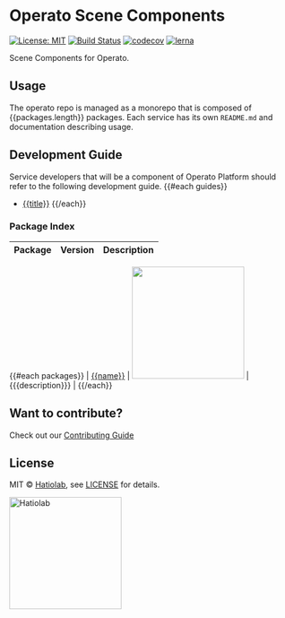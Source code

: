 [comment]: # "NOTE: This file is generated and should not be modify directly. Update `templates/ROOT_README.hbs.md` instead"

# Operato Scene Components

[![License: MIT](https://img.shields.io/badge/License-MIT-green.svg)](LICENSE.md)
[![Build Status](https://travis-ci.org/hatiolab/operato.svg?branch=master)](https://travis-ci.org/hatiolab/operato)
[![codecov](https://codecov.io/gh/hatiolab/operato/branch/master/graph/badge.svg)](https://codecov.io/gh/hatiolab/operato)
[![lerna](https://img.shields.io/badge/maintained%20with-lerna-cc00ff.svg)](https://lernajs.io/)

Scene Components for Operato.

## Usage

The operato repo is managed as a monorepo that is composed of {{packages.length}} packages.
Each service has its own `README.md` and documentation describing usage.

## Development Guide

Service developers that will be a component of Operato Platform should refer to the following development guide.
{{#each guides}}

- [{{title}}](docs/development/{{name}})
  {{/each}}

### Package Index

| Package | Version | Description |
| ------- | ------- | ----------- |

{{#each packages}}
| [{{name}}](packages/{{name}}) | <a href="https://badge.fury.io/js/%40operato%2F{{name}}"><img src="https://badge.fury.io/js/%40operato%2F{{name}}.svg" width="200px" /></a> | {{{description}}} |
{{/each}}

## Want to contribute?

Check out our [Contributing Guide](./.github/CONTRIBUTING.md)

## License

MIT &copy; [Hatiolab](https://www.hatiolab.com/), see [LICENSE](LICENSE.md) for details.

<a href="http://www.hatiolab.com/"><img src="https://www.hatiolab.com/assets/img/logo.png" alt="Hatiolab" width="200" /></a>

